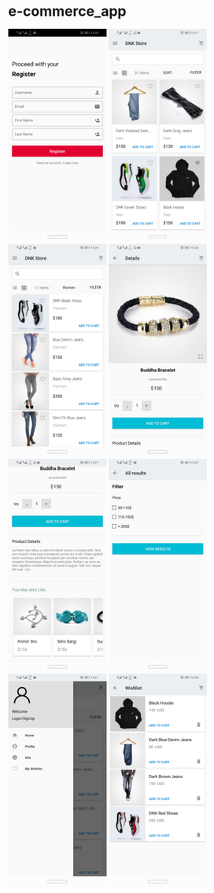 # e-commerce_app
<img src="images/1-login.jpeg" width="200">
<img src="images/2-home-grid.jpeg" width="200">
<img src="images/3-home-list.jpeg" width="200">
<img src="images/4-details.jpeg" width="200">
<img src="images/6- more-details.jpeg" width="200">
<img src="images/7-filter.jpeg" width="200">
<img src="images/8-menu.jpeg" width="200">
<img src="images/9-wishlist.jpeg" width="200">


